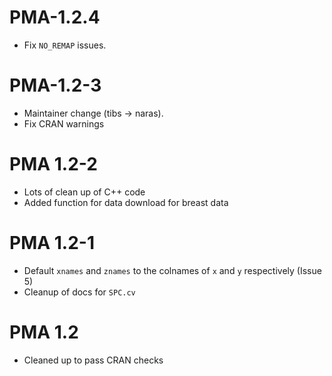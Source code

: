 # PMA-1.2.4

- Fix `NO_REMAP` issues.

# PMA-1.2-3

- Maintainer change (tibs -> naras). 
- Fix CRAN warnings


# PMA 1.2-2

- Lots of clean up of C++ code
- Added function for data download for breast data

# PMA 1.2-1

- Default `xnames` and `znames` to the colnames of `x` and `y`
  respectively (Issue 5)
- Cleanup of docs for `SPC.cv`

# PMA 1.2

- Cleaned up to pass CRAN checks

